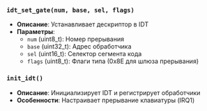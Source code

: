 ### `idt_set_gate(num, base, sel, flags)`
- **Описание**: Устанавливает дескриптор в IDT
- **Параметры**:
  - `num` (uint8_t): Номер прерывания
  - `base` (uint32_t): Адрес обработчика
  - `sel` (uint16_t): Селектор сегмента кода
  - `flags` (uint8_t): Флаги типа (0x8E для шлюза прерывания)

### `init_idt()`
- **Описание**: Инициализирует IDT и регистрирует обработчики
- **Особенности**: Настраивает прерывание клавиатуры (IRQ1)
